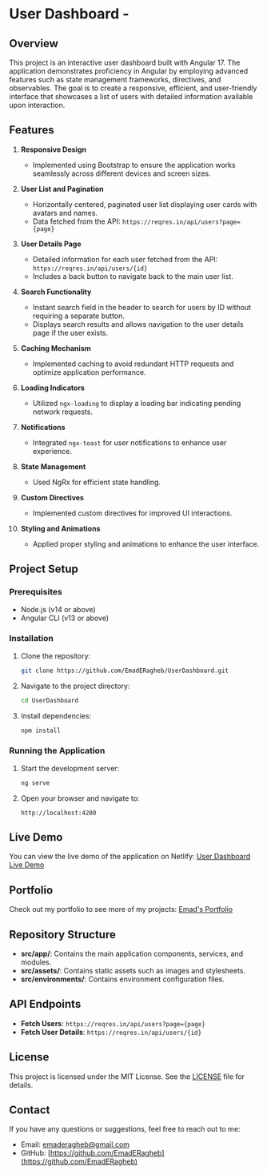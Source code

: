 # User Dashboard - 

## Overview

This project is an interactive user dashboard built with Angular 17. The application demonstrates proficiency in Angular by employing advanced features such as state management frameworks, directives, and observables. The goal is to create a responsive, efficient, and user-friendly interface that showcases a list of users with detailed information available upon interaction.

## Features

1. **Responsive Design**
   - Implemented using Bootstrap to ensure the application works seamlessly across different devices and screen sizes.

2. **User List and Pagination**
   - Horizontally centered, paginated user list displaying user cards with avatars and names.
   - Data fetched from the API: `https://reqres.in/api/users?page={page}`

3. **User Details Page**
   - Detailed information for each user fetched from the API: `https://reqres.in/api/users/{id}`
   - Includes a back button to navigate back to the main user list.

4. **Search Functionality**
   - Instant search field in the header to search for users by ID without requiring a separate button.
   - Displays search results and allows navigation to the user details page if the user exists.

5. **Caching Mechanism**
   - Implemented caching to avoid redundant HTTP requests and optimize application performance.

6. **Loading Indicators**
   - Utilized `ngx-loading` to display a loading bar indicating pending network requests.

7. **Notifications**
   - Integrated `ngx-toast` for user notifications to enhance user experience.

8. **State Management**
   - Used NgRx for efficient state handling.

9. **Custom Directives**
   - Implemented custom directives for improved UI interactions.

10. **Styling and Animations**
    - Applied proper styling and animations to enhance the user interface.

## Project Setup

### Prerequisites

- Node.js (v14 or above)
- Angular CLI (v13 or above)

### Installation

1. Clone the repository:
   ```bash
   git clone https://github.com/EmadERagheb/UserDashboard.git
   ```
2. Navigate to the project directory:
   ```bash
   cd UserDashboard
   ```
3. Install dependencies:
   ```bash
   npm install
   ```

### Running the Application

1. Start the development server:
   ```bash
   ng serve
   ```
2. Open your browser and navigate to:
   ```
   http://localhost:4200
   ```

## Live Demo

You can view the live demo of the application on Netlify:
[User Dashboard Live Demo](https://maids-userdashboard.netlify.app/home)

## Portfolio

Check out my portfolio to see more of my projects:
[Emad's Portfolio](https://emadragheb.netlify.app/#/home)

## Repository Structure

- **src/app/**: Contains the main application components, services, and modules.
- **src/assets/**: Contains static assets such as images and stylesheets.
- **src/environments/**: Contains environment configuration files.

## API Endpoints

- **Fetch Users**: `https://reqres.in/api/users?page={page}`
- **Fetch User Details**: `https://reqres.in/api/users/{id}`

## License

This project is licensed under the MIT License. See the [LICENSE](LICENSE) file for details.

## Contact

If you have any questions or suggestions, feel free to reach out to me:

- Email: [emaderagheb@gmail.com](mailto:emaderagheb@gmail.com)
- GitHub: [https://github.com/EmadERagheb](https://github.com/EmadERagheb)

